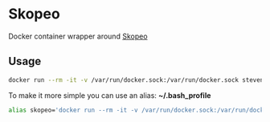 # Skopeo
Docker container wrapper around [Skopeo](https://github.com/containers/skopeo) 

## Usage
```sh
docker run --rm -it -v /var/run/docker.sock:/var/run/docker.sock steven166/skopeo:latest <args>
```
To make it more simple you can use an alias:
**~/.bash_profile**
```sh
alias skopeo='docker run --rm -it -v /var/run/docker.sock:/var/run/docker.sock steven166/skopeo:latest'
```